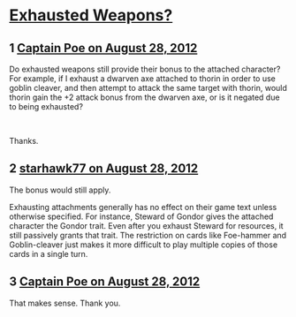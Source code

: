 # [Exhausted Weapons?](https://community.fantasyflightgames.com/topic/70067-exhausted-weapons/)

## 1 [Captain Poe on August 28, 2012](https://community.fantasyflightgames.com/topic/70067-exhausted-weapons/?do=findComment&comment=683763)

Do exhausted weapons still provide their bonus to the attached character? For example, if I exhaust a dwarven axe attached to thorin in order to use goblin cleaver, and then attempt to attack the same target with thorin, would thorin gain the +2 attack bonus from the dwarven axe, or is it negated due to being exhausted?

 

Thanks.

## 2 [starhawk77 on August 28, 2012](https://community.fantasyflightgames.com/topic/70067-exhausted-weapons/?do=findComment&comment=683776)

The bonus would still apply.

Exhausting attachments generally has no effect on their game text unless otherwise specified. For instance, Steward of Gondor gives the attached character the Gondor trait. Even after you exhaust Steward for resources, it still passively grants that trait. The restriction on cards like Foe-hammer and Goblin-cleaver just makes it more difficult to play multiple copies of those cards in a single turn. 

## 3 [Captain Poe on August 28, 2012](https://community.fantasyflightgames.com/topic/70067-exhausted-weapons/?do=findComment&comment=683785)

That makes sense. Thank you.

